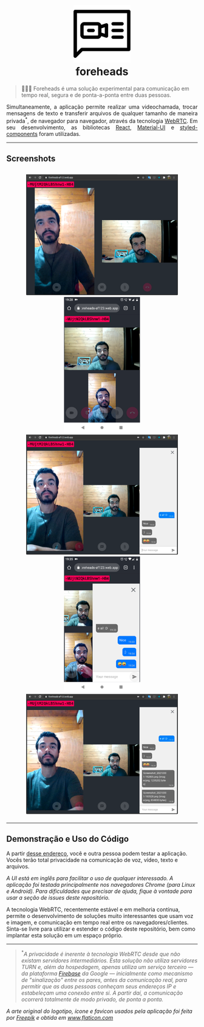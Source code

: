<h1 align="center">
  <img alt="Foreheads" title="Logo" src="public/logo.png" width="150px" /> <br />
  foreheads
</h1>

> :closed_lock_with_key::busts_in_silhouette::speech_balloon: Foreheads é uma solução experimental para comunicação em tempo real, segura e de ponta-a-ponta entre duas pessoas.

<p align="justify">Simultaneamente, a aplicação permite realizar uma videochamada, trocar mensagens de texto e transferir arquivos de qualquer tamanho de maneira privada<sup>*</sup>, de navegador para navegador, através da tecnologia <a href="https://webrtc.org/">WebRTC</a>. Em seu desenvolvimento, as bibliotecas <a href="https://reactjs.org/">React</a>, <a href="https://material-ui.com/">Material-UI</a> e <a href="https://styled-components.com/">styled-components</a> foram utilizadas.</p>

---

## Screenshots

<h2 align="center">
  <img alt="Screenshot" title="Interface web no navegador" src="screenshots/browser1.png" width="400px" /> <img alt="Screenshot" title="Interface mobile" src="screenshots/mobile1.png" width="200px" /> <br /> <img alt="Screenshot" title="Interface web no navegador" src="screenshots/browser2.png" width="400px" /> <img alt="Screenshot" title="Interface mobile" src="screenshots/mobile2.png" width="200px" /> <br /> <img alt="Screenshot" title="Interface web no navegador" src="screenshots/browser3.png" width="400px" />
</h2>

---

## Demonstração e Uso do Código

A partir [desse endereço](https://foreheads-af123.web.app/), você e outra pessoa podem testar a aplicação. Vocês terão total privacidade na comunicação de voz, vídeo, texto e arquivos.

_A UI está em inglês para facilitar o uso de qualquer interessado. A aplicação foi testada principalmente nos navegadores Chrome (para Linux e Android). Para dificuldades que precisar de ajuda, fique à vontade para usar a seção de issues deste repositório._

A tecnologia WebRTC, recentemente estável e em melhoria contínua, permite o desenvolvimento de soluções muito interessantes que usam voz e imagem, e comunicação em tempo real entre os navegadores/clientes. Sinta-se livre para utilizar e estender o código deste repositório, bem como implantar esta solução em um espaço próprio.

---

> <sup>\*</sup>_A privacidade é inerente à tecnologia WebRTC desde que não existam servidores intermediários. Esta solução não utiliza servidores TURN e, além da hospedagem, apenas utiliza um serviço terceiro &mdash; da plataforma [Firebase](https://firebase.google.com/) da Google &mdash; inicialmente como mecanismo de "sinalização" entre os pares, antes da comunicação real, para permitir que as duas pessoas conheçam seus endereços IP e estabeleçam uma conexão entre si. A partir daí, a comunicação ocorrerá totalmente de modo privado, de ponta a ponta._

_A arte original do logotipo, ícone e favicon usados pela aplicação foi feita por <a href="https://www.flaticon.com/authors/freepik" title="Freepik">Freepik</a> e obtida em <a href="https://www.flaticon.com/" title="Flaticon"> www.flaticon.com</a>_
